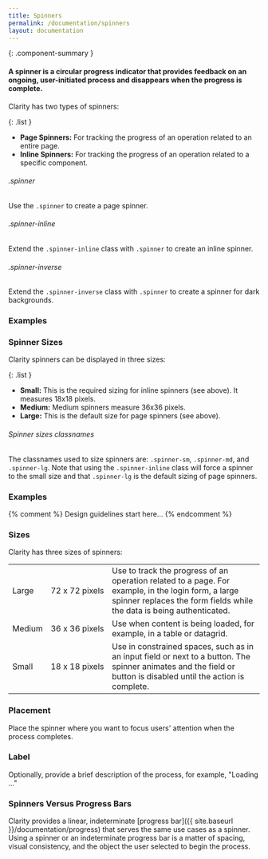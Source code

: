 ```yaml
---
title: Spinners
permalink: /documentation/spinners
layout: documentation
---
```


{: .component-summary }
#### A spinner is a circular progress indicator that provides feedback on an ongoing, user-initiated process and disappears when the progress is complete.

Clarity has two types of spinners:

{: .list }
- **Page Spinners:** For tracking the progress of an operation related to an entire page.
- **Inline Spinners:** For tracking the progress of an operation related to a specific component.

###### .spinner

Use the <code class="clr-code">.spinner</code> to create a page spinner.

###### .spinner-inline

Extend the <code class="clr-code">.spinner-inline</code> class with <code class="clr-code">.spinner</code> to create an inline spinner.

###### .spinner-inverse

Extend the <code>.spinner-inverse</code> class with <code>.spinner</code> to create a spinner for dark backgrounds.

### Examples

<clr-spinner-types></clr-spinner-types>

### Spinner Sizes

Clarity spinners can be displayed in three sizes:

{: .list }
- **Small:** This is the required sizing for inline spinners (see above). It measures 18x18 pixels.
- **Medium:** Medium spinners measure 36x36 pixels.
- **Large:** This is the default size for page spinners (see above).

###### Spinner sizes classnames

The classnames used to size spinners are: <code class="clr-code">.spinner-sm</code>, <code class="clr-code">.spinner-md</code>, and <code class="clr-code">.spinner-lg</code>. Note that using the <code class="clr-code">.spinner-inline</code> class will force a spinner to the small size and that <code class="clr-code">.spinner-lg</code> is the default sizing of page spinners.

### Examples

<clr-spinner-sizes></clr-spinner-sizes>

{% comment %}
    Design guidelines start here...
{% endcomment %}

### Sizes

Clarity has three sizes of spinners:

<table class="table table-noborder">
          <tbody>
              <tr>
                  <td class="left">
                  Large</td>
                  <td class="left">72&nbsp;x&nbsp;72&nbsp;pixels</td>
                  <td class="left">Use to track the progress of an operation related to a page. For example, in the login form, a large spinner replaces the form fields while the data is being authenticated.</td>
              </tr>
              <tr>
                  <td class="left">Medium</td>
                  <td class="left">36&nbsp;x&nbsp;36&nbsp;pixels</td>
                  <td class="left">Use when content is being loaded, for example, in a table or datagrid.</td>
              </tr>
              <tr>
                  <td class="left">Small</td>
                  <td class="left">18&nbsp;x&nbsp;18&nbsp;pixels</td>
                  <td class="left">Use in constrained spaces, such as in an input field or next to a button.  The spinner animates and the field or button is disabled until the action is complete.</td>
              </tr>
                       </tbody>
      </table>


### Placement

Place the spinner where you want to focus users' attention when the process completes.

### Label

Optionally, provide a brief description of the process, for example, "Loading ..."

### Spinners Versus Progress Bars

Clarity provides a linear, indeterminate [progress bar]({{ site.baseurl }}/documentation/progress) that serves the same use cases as a spinner.  Using a spinner or an indeterminate progress bar is a matter of spacing, visual consistency, and the object the user selected to begin the process.
